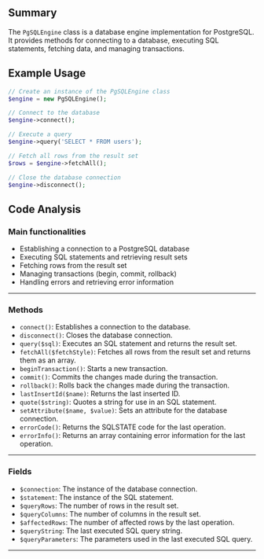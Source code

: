 ## Summary
The `PgSQLEngine` class is a database engine implementation for PostgreSQL. It provides methods for connecting to a database, executing SQL statements, fetching data, and managing transactions.

## Example Usage
```php
// Create an instance of the PgSQLEngine class
$engine = new PgSQLEngine();

// Connect to the database
$engine->connect();

// Execute a query
$engine->query('SELECT * FROM users');

// Fetch all rows from the result set
$rows = $engine->fetchAll();

// Close the database connection
$engine->disconnect();
```

## Code Analysis
### Main functionalities
- Establishing a connection to a PostgreSQL database
- Executing SQL statements and retrieving result sets
- Fetching rows from the result set
- Managing transactions (begin, commit, rollback)
- Handling errors and retrieving error information
___
### Methods
- `connect()`: Establishes a connection to the database.
- `disconnect()`: Closes the database connection.
- `query($sql)`: Executes an SQL statement and returns the result set.
- `fetchAll($fetchStyle)`: Fetches all rows from the result set and returns them as an array.
- `beginTransaction()`: Starts a new transaction.
- `commit()`: Commits the changes made during the transaction.
- `rollback()`: Rolls back the changes made during the transaction.
- `lastInsertId($name)`: Returns the last inserted ID.
- `quote($string)`: Quotes a string for use in an SQL statement.
- `setAttribute($name, $value)`: Sets an attribute for the database connection.
- `errorCode()`: Returns the SQLSTATE code for the last operation.
- `errorInfo()`: Returns an array containing error information for the last operation.
___
### Fields
- `$connection`: The instance of the database connection.
- `$statement`: The instance of the SQL statement.
- `$queryRows`: The number of rows in the result set.
- `$queryColumns`: The number of columns in the result set.
- `$affectedRows`: The number of affected rows by the last operation.
- `$queryString`: The last executed SQL query string.
- `$queryParameters`: The parameters used in the last executed SQL query.
___
